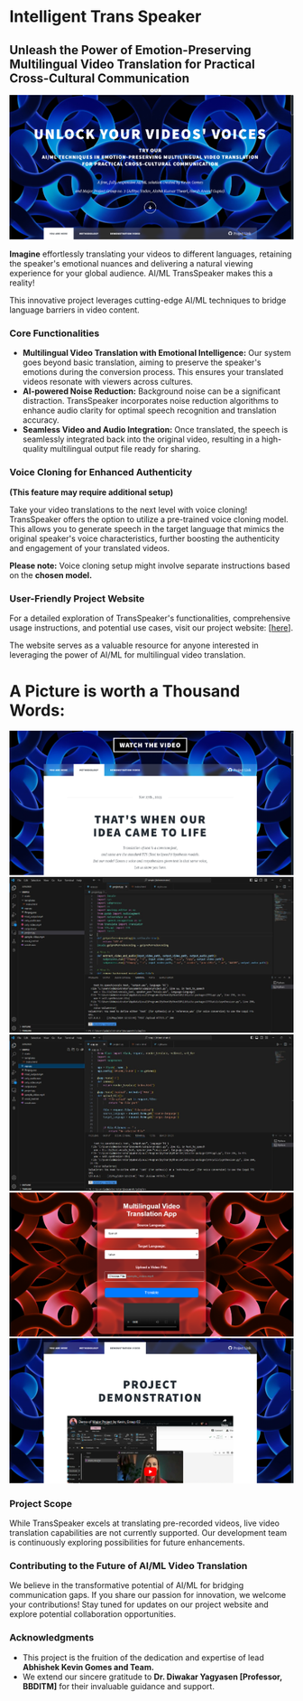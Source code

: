 # Intelligent Trans Speaker
## Unleash the Power of Emotion-Preserving Multilingual Video Translation for Practical Cross-Cultural Communication

![alt text](https://github.com/Coffee-Expert/Intelligent-TransSpeaker-/blob/main/images/screen1.png)

**Imagine** effortlessly translating your videos to different languages, retaining the speaker's emotional nuances and delivering a natural viewing experience for your global audience. AI/ML TransSpeaker makes this a reality!

This innovative project leverages cutting-edge AI/ML techniques to bridge language barriers in video content. 

### Core Functionalities

* **Multilingual Video Translation with Emotional Intelligence:** Our system goes beyond basic translation, aiming to preserve the speaker's emotions during the conversion process. This ensures your translated videos resonate with viewers across cultures. 
* **AI-powered Noise Reduction:** Background noise can be a significant distraction. TransSpeaker incorporates noise reduction algorithms to enhance audio clarity for optimal speech recognition and translation accuracy.
* **Seamless Video and Audio Integration:** Once translated, the speech is seamlessly integrated back into the original video, resulting in a high-quality multilingual output file ready for sharing.

###  Voice Cloning for Enhanced Authenticity

**(This feature may require additional setup)**

Take your video translations to the next level with voice cloning! TransSpeaker offers the option to utilize a pre-trained voice cloning model. This allows you to generate speech in the target language that mimics the original speaker's voice characteristics, further boosting the authenticity and engagement of your translated videos.

**Please note:** Voice cloning setup might involve separate instructions based on the **chosen model.**

### User-Friendly Project Website

For a detailed exploration of TransSpeaker's functionalities, comprehensive usage instructions, and potential use cases, visit our project website: [[here](https://coffee-expert.github.io/Intelligent-TransSpeaker-/)].

The website serves as a valuable resource for anyone interested in leveraging the power of AI/ML for multilingual video translation.

# A Picture is worth a Thousand Words:

![alt text](https://github.com/Coffee-Expert/Intelligent-TransSpeaker-/blob/main/images/screen2.png)
![alt text](https://github.com/Coffee-Expert/Intelligent-TransSpeaker-/blob/main/images/screen5.png)
![alt text](https://github.com/Coffee-Expert/Intelligent-TransSpeaker-/blob/main/images/screen6.png)
![alt text](https://github.com/Coffee-Expert/Intelligent-TransSpeaker-/blob/main/images/screen4.png)
![alt text](https://github.com/Coffee-Expert/Intelligent-TransSpeaker-/blob/main/images/screen3.png)

### Project Scope

While TransSpeaker excels at translating pre-recorded videos, live video translation capabilities are not currently supported. Our development team is continuously exploring possibilities for future enhancements.

### Contributing to the Future of AI/ML Video Translation

We believe in the transformative potential of AI/ML for bridging communication gaps. If you share our passion for innovation, we welcome your contributions! Stay tuned for updates on our project website and explore potential collaboration opportunities.

### Acknowledgments

* This project is the fruition of the dedication and expertise of lead **Abhishek Kevin Gomes and Team.**
* We extend our sincere gratitude to **Dr. Diwakar Yagyasen [Professor, BBDITM]** for their invaluable guidance and support.


